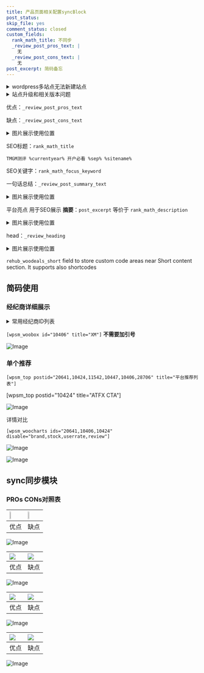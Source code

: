 ```yaml
---
title: 产品页面相关配置syncBlock
post_status: 
skip_file: yes
comment_status: closed
custom_fields:
  rank_math_title: 不同步
  _review_post_pros_text: |
    无
  _review_post_cons_text: |
    无
post_excerpt: 简码备忘
---
```

<details><summary>wordpress多站点无法新建站点</summary>

<li>和报错需要清理cookies一样的原因</li>
<li>wp-config.php里面<code>define( 'SUBDOMAIN_INSTALL', false );//子域名安装</code></li>
<li>新建子站点是用<code>define( 'SUBDOMAIN_INSTALL', true);//子域名安装</code> 完成以后，改成<code>false</code></li>
</details>

<details><summary>站点升级和相关版本问题</summary>

<p>wordpress：5.9.9
woocommerce：7.5.1
出现问题的地方：主题选项里面>><strong>Product layout >>compact style</strong></p>
<p>如何出现没有用过的字段 导致无法保存。先导出配置 然后进行修改，后面再次恢复即可。</p>
<p>出现部分字段无法显示时，需要返回默认布局后，对产品进行保存就好了。</p>
<p></p>
</details>

优点：`_review_post_pros_text`

缺点：`_review_post_cons_text`

<details><summary>图片展示使用位置</summary>

<img src="https://prod-files-secure.s3.us-west-2.amazonaws.com/39ed1227-6d7d-4570-be36-9ccd4a2c4241/f51d3d83-55d4-4bdf-9604-f37ec77ab556/Untitled.png?X-Amz-Algorithm=AWS4-HMAC-SHA256&X-Amz-Content-Sha256=UNSIGNED-PAYLOAD&X-Amz-Credential=ASIAZI2LB466WYIZ5D37%2F20250807%2Fus-west-2%2Fs3%2Faws4_request&X-Amz-Date=20250807T045518Z&X-Amz-Expires=3600&X-Amz-Security-Token=IQoJb3JpZ2luX2VjEE0aCXVzLXdlc3QtMiJHMEUCIQCUjGzG4%2BKr%2BPaseDihjN7QBMBi95ibqPuNvszWeyguNgIgaAyhXaKbGOandAD%2F1hquI2L9Q7Wjz%2B9v%2Bn1v%2BvJYNQ4qiAQIhf%2F%2F%2F%2F%2F%2F%2F%2F%2F%2FARAAGgw2Mzc0MjMxODM4MDUiDEKsX8S6PjiWEGIrUircA2TFXLFrGEv57fpn0QadnvgXkxtkUWsSPhkTNMSqBpFwZIghsk1Z0BiYKQMKQeJcOwW1pYsmt3PD3KJmTa5oo3ra74cRSddhpPtxgxvP%2FUy902uhb13kzFmpnSyx%2BTL1ASwaPe3GmugSyn0dzJr7xZiD%2B9eXsZALPH8t1R4nc9qsgbmY70CAIAsLqUmbEDYFXoGXJ%2Bv4oNwzPNenozPJljyCi0P3tlKNX9Pg2ud6UMVCVdgdQzEDmzqpq8qTphNNNfCyPKlsYjZtjK38EeOnWOnpHUPLR6ZKRLLTadOG8jGwOJtVGklOmyFK1mAjAONS4aN3tiuu9b48cxwPRL8LeH2NffW5wJCbcY3f%2FIt6h3hrG8OHM8IkgZt3Vu%2F%2FXph3gJedKk7MGeyk7%2BVfy%2F4ITDa3dos3qFEGx%2FYAfjPHcOkdHqVJpF%2F1s4nBxj4PlLPnWJKwwSalF7%2FUhQ2Uj8GaHNhBfh0FuB%2BQx836C%2Fuxp2SPEjIaT3m4Nna%2BNDNXslfkAXbO7PRV3DXzR5649O2fL9lmkRCiOjej0XVNNKLb0jkhZcovNwktcfzQ%2FhydmftW2gwlD4Q7DoD%2Filznjr5MM76aAeb5LPhCh0sBgnScSaDn0WPYmAUaAqOljUxSMPLR0MQGOqUB3dbDenyZ8BEh3a9%2BzuWW0wvKoAEtOVu1eIyf2YFlvjdWtvhuUQFm2aNvRd9wNQqoYsIMo3ErXXUorf4bsNnI0w%2FGBb%2FaUFoaOjL3qjFm45DOnTpKNmDmKUA7kks3o%2Fc2wWNSAHntTOfj1WdXIZJAgAYrdks9Oc269iHTkxjj09kanfCyKgmzRefVa7UdvWao2ghu34jSBGq0C8aWK7s4apCtKvov&X-Amz-Signature=9d75fb46d1134c275d42238d908f5a59635fb7ff042f2e15f0dbc746da50973a&X-Amz-SignedHeaders=host&x-amz-checksum-mode=ENABLED&x-id=GetObject" alt="Image">
</details>

SEO标题：`rank_math_title`

`TMGM测评 %currentyear% 开户必看 %sep% %sitename%`

SEO关键字：`rank_math_focus_keyword`

一句话总结：`_review_post_summary_text`

<details><summary>图片展示使用位置</summary>

<img src="https://prod-files-secure.s3.us-west-2.amazonaws.com/39ed1227-6d7d-4570-be36-9ccd4a2c4241/4b96a922-296c-4f4e-8630-d1c870cbce01/Untitled.png?X-Amz-Algorithm=AWS4-HMAC-SHA256&X-Amz-Content-Sha256=UNSIGNED-PAYLOAD&X-Amz-Credential=ASIAZI2LB4665LI5F5XT%2F20250807%2Fus-west-2%2Fs3%2Faws4_request&X-Amz-Date=20250807T045518Z&X-Amz-Expires=3600&X-Amz-Security-Token=IQoJb3JpZ2luX2VjEEwaCXVzLXdlc3QtMiJHMEUCIHYp1HZ1j%2FVpHxq7mrOx%2FM61DK0%2FxFC2S%2Brfc1Pmse3eAiEA%2F9TartWwMZ5mvdy90Vy5ASPS7pzbJ0H7uKIpRMAj%2Bf0qiAQIhf%2F%2F%2F%2F%2F%2F%2F%2F%2F%2FARAAGgw2Mzc0MjMxODM4MDUiDL8Q2b07604RfaJ5aSrcA%2BONRkI%2FgOAdZUxVyYk7W40ELt2eeOJaMGGGwyw%2BVAF%2B91FNMmSSrsVg8XZnPpu9DVj%2FFbnI%2BQzukseR2e4iqFmm%2BiWQ4HwUoYmfqHCg4ijMdlzwamMBinwKzNGaB14K3EpotZG0ctmvcklMLWESR2PB4q0gZIbWX6uZPz6wtlElejqPA%2FIMyUoISR9jq4h%2BjI6bTW2lI3ifm0Ly%2Fsxcrf%2F53Vbyv5RyaU2nJHQbrAkBruwre5ZyEArrSQNWVxrrpSEj2ss1Sb34GVDQE3VyAgDWAjS5ypwZQpKhBkJi7E2rOCylprKPjO5g4b5eA5dFFPHv%2FJE6WY7sdTxUC1QV3a9IC90UCsmsGA%2BN7WqF0RHAk24TE3YOZ5FA8JUkf1vsQcL4%2BT28uwjVm3T8flUnvexn9MKGfP1kmLVRmwPjOOFz99GAGXvpA14%2By9QKIRxZmUiIGy3WYzL9HkHc7aiZgsNTWfRq8P0SWh0SWHCsTWLemMT4aWqpwNDbaHXB9dc5y0dT%2F2zR%2Fc2otEgKaLYvwq%2BTIO7yH758Idkmfw3QYn%2BZCIBm57kZ84ZEumd2ZcqO0ufekGHf%2BTxyCgMm7EdIz9UyRUcd3OPy6oQM49wuivgV1WFe3J29p3pBNSeXMNbR0MQGOqUByzJ6pZIzL4Ei4h9E8QQb76Cw%2F6JN0X226ebXlHtxzdETLuyLuU4xczrphWD%2FycXUUZM5frdPoxT4y2TBkiXMzkRdb5xV0zGPNSnsPzdkggdWv7YR%2BZQXkmbriP4g7U9Q%2Bv8l%2B%2B%2F6BwtPL60SgEzZh4t6z%2FjNFgEG5rezy2pwBbYWqqd%2B2aX5vdcuI1zHgSNe4VHoENGrtfSCvusLHjYerBLmLeE0&X-Amz-Signature=23e85d21ffcac8dd1fc4be4e7bcf426451cb286cce90d1b92232914f675de023&X-Amz-SignedHeaders=host&x-amz-checksum-mode=ENABLED&x-id=GetObject" alt="Image">
</details>

平台亮点 用于SEO展示 **摘要**：`post_excerpt`  等价于 `rank_math_description`

<details><summary>图片展示使用位置</summary>

<img src="https://prod-files-secure.s3.us-west-2.amazonaws.com/39ed1227-6d7d-4570-be36-9ccd4a2c4241/1ee11f63-b60a-4dfe-a7a7-d58ff23b5d88/Untitled.png?X-Amz-Algorithm=AWS4-HMAC-SHA256&X-Amz-Content-Sha256=UNSIGNED-PAYLOAD&X-Amz-Credential=ASIAZI2LB466TAYL5SJR%2F20250807%2Fus-west-2%2Fs3%2Faws4_request&X-Amz-Date=20250807T045519Z&X-Amz-Expires=3600&X-Amz-Security-Token=IQoJb3JpZ2luX2VjEE0aCXVzLXdlc3QtMiJGMEQCH2irl15SKgwNT3KArHilqXYgL52NiHdJP5SZMMOXvSQCIQDdnlCXHYkkoBRg%2Bfjr2uVsHxVgODXhgTdi9cnYMCLdziqIBAiF%2F%2F%2F%2F%2F%2F%2F%2F%2F%2F8BEAAaDDYzNzQyMzE4MzgwNSIMOEtnXLIp44%2BBD%2FMdKtwDCj4qdmVA4NFrGG6i%2BJPec7YhJoB6Qc0ky2jG3pf6U9AULg%2BTMXZ6SbOV4GGdwV3gzIYyCF0TAMEMb8hGzuChZMwSC8fhi4KUBfUq3kMznPyLki8Rjtm8vF96%2BXBkZ9b%2BmS7J9egF2AX3733XZGzVgOIZnRFgO6TjkK5vzMmdlHpFVKQ91U3iCJcb6wboKzoRAJAaDo%2F%2BYMMTv0wdJyHkNxFJtSNNzewb2bL5PWSoLzmwDK6qt4ohu1UHyDiQXDMRpaEfp9h9vDbMDjgd9yydrQJZy2nnUJ1KoeEybg6dP3%2B%2BIIIkjyS7hhXTerI4CtFddVVicflJLVUVcR7uJomR8PTOUnewsq%2FOXACUIXSMk4xseHJopSABBo8Ag%2Fl%2BsanLRPgRYtPsuvXRImGH1dusRTwoxTjo1Hjq13yKukMdHEhZn6N%2Fc7wKrcbviQ4JgPBCxU4T%2Fnf4v4%2F9sMF5b45PDbTkkzA%2Fi3BLKqmEeujhZ9gg1330Qt%2BnnZxLCiwVs0tk5FSn4bNu2g43gcuDFJD6Fklv6iP4eVR0gnAFCwAsw4HE2EUkBgHAbeeu%2BF3TxxzDFDfalEYVNYbKVXDZSud0VRBjcZPunN4gVWkxphnYlkMph3ls%2BS0UteJ7jFUwitLQxAY6pgGrSo7nfvq3qOJow%2FU1AWdus0riKnqj8A3VORrt7kJf9LbTYrl95Q1AqNPotngb9zmJxih%2FEexgLuIZ7%2F2ZP73s6%2F6l2OoL%2FB9xrAnKeLv2OW0Vi9YcaRYrPqH8Al%2FgCT5FrB10epTnPF6w9KBXJt9qKgN4rqvPdoBQtHwci5y36D56pZzT5mZumuqDGwgtgunOWCaXrmjl43%2FjBOpo7DoE0jx81Egs&X-Amz-Signature=d97107e56ab02ca24be9f6085ef8f98f762ab4c3a76a04626c2badf89f2393c4&X-Amz-SignedHeaders=host&x-amz-checksum-mode=ENABLED&x-id=GetObject" alt="Image">
<img src="https://prod-files-secure.s3.us-west-2.amazonaws.com/39ed1227-6d7d-4570-be36-9ccd4a2c4241/ad4118b5-78d8-4fbe-801e-3b29b5d99c01/Untitled.png?X-Amz-Algorithm=AWS4-HMAC-SHA256&X-Amz-Content-Sha256=UNSIGNED-PAYLOAD&X-Amz-Credential=ASIAZI2LB466TAYL5SJR%2F20250807%2Fus-west-2%2Fs3%2Faws4_request&X-Amz-Date=20250807T045519Z&X-Amz-Expires=3600&X-Amz-Security-Token=IQoJb3JpZ2luX2VjEE0aCXVzLXdlc3QtMiJGMEQCH2irl15SKgwNT3KArHilqXYgL52NiHdJP5SZMMOXvSQCIQDdnlCXHYkkoBRg%2Bfjr2uVsHxVgODXhgTdi9cnYMCLdziqIBAiF%2F%2F%2F%2F%2F%2F%2F%2F%2F%2F8BEAAaDDYzNzQyMzE4MzgwNSIMOEtnXLIp44%2BBD%2FMdKtwDCj4qdmVA4NFrGG6i%2BJPec7YhJoB6Qc0ky2jG3pf6U9AULg%2BTMXZ6SbOV4GGdwV3gzIYyCF0TAMEMb8hGzuChZMwSC8fhi4KUBfUq3kMznPyLki8Rjtm8vF96%2BXBkZ9b%2BmS7J9egF2AX3733XZGzVgOIZnRFgO6TjkK5vzMmdlHpFVKQ91U3iCJcb6wboKzoRAJAaDo%2F%2BYMMTv0wdJyHkNxFJtSNNzewb2bL5PWSoLzmwDK6qt4ohu1UHyDiQXDMRpaEfp9h9vDbMDjgd9yydrQJZy2nnUJ1KoeEybg6dP3%2B%2BIIIkjyS7hhXTerI4CtFddVVicflJLVUVcR7uJomR8PTOUnewsq%2FOXACUIXSMk4xseHJopSABBo8Ag%2Fl%2BsanLRPgRYtPsuvXRImGH1dusRTwoxTjo1Hjq13yKukMdHEhZn6N%2Fc7wKrcbviQ4JgPBCxU4T%2Fnf4v4%2F9sMF5b45PDbTkkzA%2Fi3BLKqmEeujhZ9gg1330Qt%2BnnZxLCiwVs0tk5FSn4bNu2g43gcuDFJD6Fklv6iP4eVR0gnAFCwAsw4HE2EUkBgHAbeeu%2BF3TxxzDFDfalEYVNYbKVXDZSud0VRBjcZPunN4gVWkxphnYlkMph3ls%2BS0UteJ7jFUwitLQxAY6pgGrSo7nfvq3qOJow%2FU1AWdus0riKnqj8A3VORrt7kJf9LbTYrl95Q1AqNPotngb9zmJxih%2FEexgLuIZ7%2F2ZP73s6%2F6l2OoL%2FB9xrAnKeLv2OW0Vi9YcaRYrPqH8Al%2FgCT5FrB10epTnPF6w9KBXJt9qKgN4rqvPdoBQtHwci5y36D56pZzT5mZumuqDGwgtgunOWCaXrmjl43%2FjBOpo7DoE0jx81Egs&X-Amz-Signature=c491f7fe5a91475e7ef4a5c158349bd68b7ef5fcbc7bdce1ff42ccae22bec790&X-Amz-SignedHeaders=host&x-amz-checksum-mode=ENABLED&x-id=GetObject" alt="Image">
<img src="https://prod-files-secure.s3.us-west-2.amazonaws.com/39ed1227-6d7d-4570-be36-9ccd4a2c4241/a38cf7c9-a79c-4b64-9e94-13589fe0758b/Untitled.png?X-Amz-Algorithm=AWS4-HMAC-SHA256&X-Amz-Content-Sha256=UNSIGNED-PAYLOAD&X-Amz-Credential=ASIAZI2LB466TAYL5SJR%2F20250807%2Fus-west-2%2Fs3%2Faws4_request&X-Amz-Date=20250807T045519Z&X-Amz-Expires=3600&X-Amz-Security-Token=IQoJb3JpZ2luX2VjEE0aCXVzLXdlc3QtMiJGMEQCH2irl15SKgwNT3KArHilqXYgL52NiHdJP5SZMMOXvSQCIQDdnlCXHYkkoBRg%2Bfjr2uVsHxVgODXhgTdi9cnYMCLdziqIBAiF%2F%2F%2F%2F%2F%2F%2F%2F%2F%2F8BEAAaDDYzNzQyMzE4MzgwNSIMOEtnXLIp44%2BBD%2FMdKtwDCj4qdmVA4NFrGG6i%2BJPec7YhJoB6Qc0ky2jG3pf6U9AULg%2BTMXZ6SbOV4GGdwV3gzIYyCF0TAMEMb8hGzuChZMwSC8fhi4KUBfUq3kMznPyLki8Rjtm8vF96%2BXBkZ9b%2BmS7J9egF2AX3733XZGzVgOIZnRFgO6TjkK5vzMmdlHpFVKQ91U3iCJcb6wboKzoRAJAaDo%2F%2BYMMTv0wdJyHkNxFJtSNNzewb2bL5PWSoLzmwDK6qt4ohu1UHyDiQXDMRpaEfp9h9vDbMDjgd9yydrQJZy2nnUJ1KoeEybg6dP3%2B%2BIIIkjyS7hhXTerI4CtFddVVicflJLVUVcR7uJomR8PTOUnewsq%2FOXACUIXSMk4xseHJopSABBo8Ag%2Fl%2BsanLRPgRYtPsuvXRImGH1dusRTwoxTjo1Hjq13yKukMdHEhZn6N%2Fc7wKrcbviQ4JgPBCxU4T%2Fnf4v4%2F9sMF5b45PDbTkkzA%2Fi3BLKqmEeujhZ9gg1330Qt%2BnnZxLCiwVs0tk5FSn4bNu2g43gcuDFJD6Fklv6iP4eVR0gnAFCwAsw4HE2EUkBgHAbeeu%2BF3TxxzDFDfalEYVNYbKVXDZSud0VRBjcZPunN4gVWkxphnYlkMph3ls%2BS0UteJ7jFUwitLQxAY6pgGrSo7nfvq3qOJow%2FU1AWdus0riKnqj8A3VORrt7kJf9LbTYrl95Q1AqNPotngb9zmJxih%2FEexgLuIZ7%2F2ZP73s6%2F6l2OoL%2FB9xrAnKeLv2OW0Vi9YcaRYrPqH8Al%2FgCT5FrB10epTnPF6w9KBXJt9qKgN4rqvPdoBQtHwci5y36D56pZzT5mZumuqDGwgtgunOWCaXrmjl43%2FjBOpo7DoE0jx81Egs&X-Amz-Signature=14e46938f5184176bad9382306aa13f3705a420a0647bb4028b710da2baa6e29&X-Amz-SignedHeaders=host&x-amz-checksum-mode=ENABLED&x-id=GetObject" alt="Image">
<img src="https://prod-files-secure.s3.us-west-2.amazonaws.com/39ed1227-6d7d-4570-be36-9ccd4a2c4241/7da6fc1e-d2ac-42ae-8c75-cb5749aa18f6/Untitled.png?X-Amz-Algorithm=AWS4-HMAC-SHA256&X-Amz-Content-Sha256=UNSIGNED-PAYLOAD&X-Amz-Credential=ASIAZI2LB466TAYL5SJR%2F20250807%2Fus-west-2%2Fs3%2Faws4_request&X-Amz-Date=20250807T045519Z&X-Amz-Expires=3600&X-Amz-Security-Token=IQoJb3JpZ2luX2VjEE0aCXVzLXdlc3QtMiJGMEQCH2irl15SKgwNT3KArHilqXYgL52NiHdJP5SZMMOXvSQCIQDdnlCXHYkkoBRg%2Bfjr2uVsHxVgODXhgTdi9cnYMCLdziqIBAiF%2F%2F%2F%2F%2F%2F%2F%2F%2F%2F8BEAAaDDYzNzQyMzE4MzgwNSIMOEtnXLIp44%2BBD%2FMdKtwDCj4qdmVA4NFrGG6i%2BJPec7YhJoB6Qc0ky2jG3pf6U9AULg%2BTMXZ6SbOV4GGdwV3gzIYyCF0TAMEMb8hGzuChZMwSC8fhi4KUBfUq3kMznPyLki8Rjtm8vF96%2BXBkZ9b%2BmS7J9egF2AX3733XZGzVgOIZnRFgO6TjkK5vzMmdlHpFVKQ91U3iCJcb6wboKzoRAJAaDo%2F%2BYMMTv0wdJyHkNxFJtSNNzewb2bL5PWSoLzmwDK6qt4ohu1UHyDiQXDMRpaEfp9h9vDbMDjgd9yydrQJZy2nnUJ1KoeEybg6dP3%2B%2BIIIkjyS7hhXTerI4CtFddVVicflJLVUVcR7uJomR8PTOUnewsq%2FOXACUIXSMk4xseHJopSABBo8Ag%2Fl%2BsanLRPgRYtPsuvXRImGH1dusRTwoxTjo1Hjq13yKukMdHEhZn6N%2Fc7wKrcbviQ4JgPBCxU4T%2Fnf4v4%2F9sMF5b45PDbTkkzA%2Fi3BLKqmEeujhZ9gg1330Qt%2BnnZxLCiwVs0tk5FSn4bNu2g43gcuDFJD6Fklv6iP4eVR0gnAFCwAsw4HE2EUkBgHAbeeu%2BF3TxxzDFDfalEYVNYbKVXDZSud0VRBjcZPunN4gVWkxphnYlkMph3ls%2BS0UteJ7jFUwitLQxAY6pgGrSo7nfvq3qOJow%2FU1AWdus0riKnqj8A3VORrt7kJf9LbTYrl95Q1AqNPotngb9zmJxih%2FEexgLuIZ7%2F2ZP73s6%2F6l2OoL%2FB9xrAnKeLv2OW0Vi9YcaRYrPqH8Al%2FgCT5FrB10epTnPF6w9KBXJt9qKgN4rqvPdoBQtHwci5y36D56pZzT5mZumuqDGwgtgunOWCaXrmjl43%2FjBOpo7DoE0jx81Egs&X-Amz-Signature=9ac2126b148d4ef095d8c3b0b91bcc9d7c72a1ff968ad1918e31dab7dcc0830d&X-Amz-SignedHeaders=host&x-amz-checksum-mode=ENABLED&x-id=GetObject" alt="Image">
<img src="https://prod-files-secure.s3.us-west-2.amazonaws.com/39ed1227-6d7d-4570-be36-9ccd4a2c4241/7e97f40a-eaee-47f5-b2f9-475f96808fa7/Untitled.png?X-Amz-Algorithm=AWS4-HMAC-SHA256&X-Amz-Content-Sha256=UNSIGNED-PAYLOAD&X-Amz-Credential=ASIAZI2LB466TAYL5SJR%2F20250807%2Fus-west-2%2Fs3%2Faws4_request&X-Amz-Date=20250807T045519Z&X-Amz-Expires=3600&X-Amz-Security-Token=IQoJb3JpZ2luX2VjEE0aCXVzLXdlc3QtMiJGMEQCH2irl15SKgwNT3KArHilqXYgL52NiHdJP5SZMMOXvSQCIQDdnlCXHYkkoBRg%2Bfjr2uVsHxVgODXhgTdi9cnYMCLdziqIBAiF%2F%2F%2F%2F%2F%2F%2F%2F%2F%2F8BEAAaDDYzNzQyMzE4MzgwNSIMOEtnXLIp44%2BBD%2FMdKtwDCj4qdmVA4NFrGG6i%2BJPec7YhJoB6Qc0ky2jG3pf6U9AULg%2BTMXZ6SbOV4GGdwV3gzIYyCF0TAMEMb8hGzuChZMwSC8fhi4KUBfUq3kMznPyLki8Rjtm8vF96%2BXBkZ9b%2BmS7J9egF2AX3733XZGzVgOIZnRFgO6TjkK5vzMmdlHpFVKQ91U3iCJcb6wboKzoRAJAaDo%2F%2BYMMTv0wdJyHkNxFJtSNNzewb2bL5PWSoLzmwDK6qt4ohu1UHyDiQXDMRpaEfp9h9vDbMDjgd9yydrQJZy2nnUJ1KoeEybg6dP3%2B%2BIIIkjyS7hhXTerI4CtFddVVicflJLVUVcR7uJomR8PTOUnewsq%2FOXACUIXSMk4xseHJopSABBo8Ag%2Fl%2BsanLRPgRYtPsuvXRImGH1dusRTwoxTjo1Hjq13yKukMdHEhZn6N%2Fc7wKrcbviQ4JgPBCxU4T%2Fnf4v4%2F9sMF5b45PDbTkkzA%2Fi3BLKqmEeujhZ9gg1330Qt%2BnnZxLCiwVs0tk5FSn4bNu2g43gcuDFJD6Fklv6iP4eVR0gnAFCwAsw4HE2EUkBgHAbeeu%2BF3TxxzDFDfalEYVNYbKVXDZSud0VRBjcZPunN4gVWkxphnYlkMph3ls%2BS0UteJ7jFUwitLQxAY6pgGrSo7nfvq3qOJow%2FU1AWdus0riKnqj8A3VORrt7kJf9LbTYrl95Q1AqNPotngb9zmJxih%2FEexgLuIZ7%2F2ZP73s6%2F6l2OoL%2FB9xrAnKeLv2OW0Vi9YcaRYrPqH8Al%2FgCT5FrB10epTnPF6w9KBXJt9qKgN4rqvPdoBQtHwci5y36D56pZzT5mZumuqDGwgtgunOWCaXrmjl43%2FjBOpo7DoE0jx81Egs&X-Amz-Signature=dcbc3fda6d48033fdedf4f9f42f6ae3c4b7029287042579fed7b7f0b5c041868&X-Amz-SignedHeaders=host&x-amz-checksum-mode=ENABLED&x-id=GetObject" alt="Image">
</details>

head：`_review_heading`

<details><summary>图片展示使用位置</summary>

<img src="https://prod-files-secure.s3.us-west-2.amazonaws.com/39ed1227-6d7d-4570-be36-9ccd4a2c4241/3a4650ad-9887-415c-889a-edd51fa54f27/Untitled.png?X-Amz-Algorithm=AWS4-HMAC-SHA256&X-Amz-Content-Sha256=UNSIGNED-PAYLOAD&X-Amz-Credential=ASIAZI2LB4664PSI3SIB%2F20250807%2Fus-west-2%2Fs3%2Faws4_request&X-Amz-Date=20250807T045519Z&X-Amz-Expires=3600&X-Amz-Security-Token=IQoJb3JpZ2luX2VjEEwaCXVzLXdlc3QtMiJGMEQCIDXex5kXCABBfHsKI0JyKyYcGR1kEeyfY3gALg40sWKgAiAozQ465ITtuA9c9FGIP5jM%2B2Rca%2FaOaQnSZGUAe6w85SqIBAiF%2F%2F%2F%2F%2F%2F%2F%2F%2F%2F8BEAAaDDYzNzQyMzE4MzgwNSIMGYaqutnQPz7f%2FcFlKtwD1XtTR429SddURVUZAjKg9FsnNo0BBq1zfIlcTPjkzT4aLJH%2FlzXMErCSkR9vO0vKVpxYM5x3AoUcuLVO66vTbRNs8kOje6zhQ83nVLYxfA39IcI7G5%2B8BA6sFw6iyYhmLsnFDp25vl6IdKqBNfeqmrOpT2AsAu4EpexInUmymDPtFmXkuwKyIRsnP60lrN6MXNrpTUHukTPiKIxg%2BGcmF8ko9IOnCmMFyUiZZbgozwrBWL8HlsxNVMwr6q9xhsZKNzF%2FvKGjyH2sOajCkeeygTYt%2FE1P6PRlG1%2BVjLkLByRajW%2BubCe4VLF3JvimmcnKWVS5fxRoiILqEnJC%2BVlnXMrPmjWmm%2FZWC8zENLLl1ihmsXBOI5aKgRF5fSNEMKNKE7JnHHhkamfPIMv1BnAzV%2B%2F6JnSU1sGrewgYKr8R6kd3j8gP5NWnJjYfBhjyvBr2eOrXl0fd0f%2FQL8o46husmkFy%2FWP4WDNxNfHZ%2FIiu%2BfsmMdPqUkZJ2BzsBtxVB7h7qZI84jMiqEWePL6Gu0MOL2ouF215bPeilCExtgPcc5HkzqCM1qcxVWotjfDUhPQgANLdNhSW%2F3OPB2CfjXyP%2BaPU%2FOPvE1qXbNdkXeBZ8P5DEAYUSUdDt9ZqVkow39HQxAY6pgHGRRJ9AVSO7enfvdTKa9qiSh3Oa94MLQUOhxbtBEnnCKUZTbvZJ%2BU1%2FTNJN2CHlTWMeaMdaDFlXwNzbdzsfNItubdqVzFys7uErjGXyVC27FSDdI6ybinhEYUHzwNIA%2Ba4kzt3F7VCRzTzmB76hUoVSOnLWk8k8lP%2BQmTfi%2FVXs%2F4rsX%2F1F10%2BuuUzrvTfGNTIuOU%2Bg9UixFypUiVNMVJUi1mRUerC&X-Amz-Signature=524930b5fb0acbe13237a87b641f306154161815dd0c5396e6c36c4932528a95&X-Amz-SignedHeaders=host&x-amz-checksum-mode=ENABLED&x-id=GetObject" alt="Image">
</details>

`rehub_woodeals_short`	field to store custom code areas near Short content section. It supports also shortcodes



## 简码使用

### 经纪商详细展示

<details><summary>常用经纪商ID列表</summary>

<pre><code class="php">嘉盛 ===> 20641  [wpsm_woobox id="20641" title="嘉盛"]
易信easymarkets ===> 11542  [wpsm_woobox id="11542" title="易信easymarkets"]
ATFX外汇 ===> 10424  [wpsm_woobox id="10424" title="ATFX"]
XM ===> 10406  [wpsm_woobox id="10406" title="XM"]
TMGM ===> 29622  [wpsm_woobox id="29622" title="TMGM"]
HYCM ===> 10447  [wpsm_woobox id="10447" title="HYCM"]
fpmarkets澳福外汇 ===> 20639  [wpsm_woobox id="20639" title="fpmarkets澳福外汇"]</code></pre>
</details>

`[wpsm_woobox id="10406" title="XM"]` **不需要加引号**

![Image](https://prod-files-secure.s3.us-west-2.amazonaws.com/39ed1227-6d7d-4570-be36-9ccd4a2c4241/4f898f9d-0fa7-4e43-acd3-ac6bc7be575a/Untitled.png?X-Amz-Algorithm=AWS4-HMAC-SHA256&X-Amz-Content-Sha256=UNSIGNED-PAYLOAD&X-Amz-Credential=ASIAZI2LB4663D4WKTYX%2F20250807%2Fus-west-2%2Fs3%2Faws4_request&X-Amz-Date=20250807T045517Z&X-Amz-Expires=3600&X-Amz-Security-Token=IQoJb3JpZ2luX2VjEEwaCXVzLXdlc3QtMiJIMEYCIQDYW8HWu4il5BoG1cKgYfb5Zrk%2FqC9k9pW%2BBoqLukVgRQIhAIaYXz4ToRyzUaavniqKVkBUYONbjmnApAuruGYzGwmMKogECIX%2F%2F%2F%2F%2F%2F%2F%2F%2F%2FwEQABoMNjM3NDIzMTgzODA1IgygSKEEnj0hUYw1Sdoq3ANx5Dnj9ilmIp4fTcR8qAMu2hMfxMgeHg8rRujOO8RnUvR9Y%2B8MPL1tAQR9ZjSWi%2Fv7hLlZcI%2FhAE%2F5xa%2FZb8KLP0%2B%2FgDVbcGVk7DmiHtKYDxrURbLFLKX6nR1WdfCMCp7TNjG3%2BtgT59WNxk8lGQDcHeeRNnFDbqYGinNSTAyzQYLjFVKkuoAHO1NEGhmxIjffE%2FX%2BSJFHkVlRwdrrLucNKWfOD6d0c73APaLHjGO%2FPfi9ccesXs1rx78MD1eMBMC6sozvI21fav8Lwu7lXNQz6raAamr1TIZzO9uW8iV6UtnAHpO7DGqBziJ1YiH4u4wZpf3HrsYVQmUdJXPTNj3FhXZ5y%2BckKfLSwSUYL1ba6%2FVQ%2FZNz2Kc97b%2FZrXUbyZAKBZu0wmxeJG5QJci9S7iFct7cWDkVQSVwNV0Y8DG8s4MmHrAc812mxFDVyw1CGzTNQevOK8bI6LlOY3OXxoDfK9ugriFf%2BLLQmzzGua7dlePFfbmdj7emv1TE4iGs2z2x%2FNhS8cSkGXsJR1SHP96XFjSKHZCoNkh320ipkaAktaM3HnTc%2FB6z2Z3f2a8aZqxT7OCszqNkA2YE3Z%2FJXKCfN0J2lMrECpQyIE2UYINyCasERZ4sJCDe%2FTQY5zDl0dDEBjqkAf1%2FkzYTb4xDYHijbt6pCioXJF3Hk1HjPXZTTG6rX9qb2iBLe5KQlbMfx8eP9yAnezQRNPu5ArW3BclNvYEOLVDi01GHG3yncEHcFSYgYzeJlluZLxPk%2FXrjbXc7L9%2FLGo%2FKJxST4Y6ptiYQXADwkcpCvssniDbmIFczncvKBRmTXUTuShf0VAnIwSTrcPOdvWrc7LEdDDHCU36HRKGovaaTEjYh&X-Amz-Signature=f019ced2a0e3647b91d3c223950946f6a061a17eb590d7eb1952dcdbe25f9400&X-Amz-SignedHeaders=host&x-amz-checksum-mode=ENABLED&x-id=GetObject)

### 单个推荐
`[wpsm_top postid="20641,10424,11542,10447,10406,28706" title="平台推荐列表"]`

[wpsm_top postid="10424" title="ATFX CTA"]

![Image](https://prod-files-secure.s3.us-west-2.amazonaws.com/39ed1227-6d7d-4570-be36-9ccd4a2c4241/5ac620dc-51a8-48b6-b55d-91f47299193c/Untitled.png?X-Amz-Algorithm=AWS4-HMAC-SHA256&X-Amz-Content-Sha256=UNSIGNED-PAYLOAD&X-Amz-Credential=ASIAZI2LB4663D4WKTYX%2F20250807%2Fus-west-2%2Fs3%2Faws4_request&X-Amz-Date=20250807T045517Z&X-Amz-Expires=3600&X-Amz-Security-Token=IQoJb3JpZ2luX2VjEEwaCXVzLXdlc3QtMiJIMEYCIQDYW8HWu4il5BoG1cKgYfb5Zrk%2FqC9k9pW%2BBoqLukVgRQIhAIaYXz4ToRyzUaavniqKVkBUYONbjmnApAuruGYzGwmMKogECIX%2F%2F%2F%2F%2F%2F%2F%2F%2F%2FwEQABoMNjM3NDIzMTgzODA1IgygSKEEnj0hUYw1Sdoq3ANx5Dnj9ilmIp4fTcR8qAMu2hMfxMgeHg8rRujOO8RnUvR9Y%2B8MPL1tAQR9ZjSWi%2Fv7hLlZcI%2FhAE%2F5xa%2FZb8KLP0%2B%2FgDVbcGVk7DmiHtKYDxrURbLFLKX6nR1WdfCMCp7TNjG3%2BtgT59WNxk8lGQDcHeeRNnFDbqYGinNSTAyzQYLjFVKkuoAHO1NEGhmxIjffE%2FX%2BSJFHkVlRwdrrLucNKWfOD6d0c73APaLHjGO%2FPfi9ccesXs1rx78MD1eMBMC6sozvI21fav8Lwu7lXNQz6raAamr1TIZzO9uW8iV6UtnAHpO7DGqBziJ1YiH4u4wZpf3HrsYVQmUdJXPTNj3FhXZ5y%2BckKfLSwSUYL1ba6%2FVQ%2FZNz2Kc97b%2FZrXUbyZAKBZu0wmxeJG5QJci9S7iFct7cWDkVQSVwNV0Y8DG8s4MmHrAc812mxFDVyw1CGzTNQevOK8bI6LlOY3OXxoDfK9ugriFf%2BLLQmzzGua7dlePFfbmdj7emv1TE4iGs2z2x%2FNhS8cSkGXsJR1SHP96XFjSKHZCoNkh320ipkaAktaM3HnTc%2FB6z2Z3f2a8aZqxT7OCszqNkA2YE3Z%2FJXKCfN0J2lMrECpQyIE2UYINyCasERZ4sJCDe%2FTQY5zDl0dDEBjqkAf1%2FkzYTb4xDYHijbt6pCioXJF3Hk1HjPXZTTG6rX9qb2iBLe5KQlbMfx8eP9yAnezQRNPu5ArW3BclNvYEOLVDi01GHG3yncEHcFSYgYzeJlluZLxPk%2FXrjbXc7L9%2FLGo%2FKJxST4Y6ptiYQXADwkcpCvssniDbmIFczncvKBRmTXUTuShf0VAnIwSTrcPOdvWrc7LEdDDHCU36HRKGovaaTEjYh&X-Amz-Signature=69060d509040f1a4479c60490906696208db455a8662d28b77959fc3eec63f11&X-Amz-SignedHeaders=host&x-amz-checksum-mode=ENABLED&x-id=GetObject)

详情对比

`[wpsm_woocharts ids="20641,10406,10424" disable="brand,stock,userrate,review"]`

![Image](https://prod-files-secure.s3.us-west-2.amazonaws.com/39ed1227-6d7d-4570-be36-9ccd4a2c4241/bf3ba45f-b9f3-4295-8aef-b4a495fd25f4/Untitled.png?X-Amz-Algorithm=AWS4-HMAC-SHA256&X-Amz-Content-Sha256=UNSIGNED-PAYLOAD&X-Amz-Credential=ASIAZI2LB4663D4WKTYX%2F20250807%2Fus-west-2%2Fs3%2Faws4_request&X-Amz-Date=20250807T045517Z&X-Amz-Expires=3600&X-Amz-Security-Token=IQoJb3JpZ2luX2VjEEwaCXVzLXdlc3QtMiJIMEYCIQDYW8HWu4il5BoG1cKgYfb5Zrk%2FqC9k9pW%2BBoqLukVgRQIhAIaYXz4ToRyzUaavniqKVkBUYONbjmnApAuruGYzGwmMKogECIX%2F%2F%2F%2F%2F%2F%2F%2F%2F%2FwEQABoMNjM3NDIzMTgzODA1IgygSKEEnj0hUYw1Sdoq3ANx5Dnj9ilmIp4fTcR8qAMu2hMfxMgeHg8rRujOO8RnUvR9Y%2B8MPL1tAQR9ZjSWi%2Fv7hLlZcI%2FhAE%2F5xa%2FZb8KLP0%2B%2FgDVbcGVk7DmiHtKYDxrURbLFLKX6nR1WdfCMCp7TNjG3%2BtgT59WNxk8lGQDcHeeRNnFDbqYGinNSTAyzQYLjFVKkuoAHO1NEGhmxIjffE%2FX%2BSJFHkVlRwdrrLucNKWfOD6d0c73APaLHjGO%2FPfi9ccesXs1rx78MD1eMBMC6sozvI21fav8Lwu7lXNQz6raAamr1TIZzO9uW8iV6UtnAHpO7DGqBziJ1YiH4u4wZpf3HrsYVQmUdJXPTNj3FhXZ5y%2BckKfLSwSUYL1ba6%2FVQ%2FZNz2Kc97b%2FZrXUbyZAKBZu0wmxeJG5QJci9S7iFct7cWDkVQSVwNV0Y8DG8s4MmHrAc812mxFDVyw1CGzTNQevOK8bI6LlOY3OXxoDfK9ugriFf%2BLLQmzzGua7dlePFfbmdj7emv1TE4iGs2z2x%2FNhS8cSkGXsJR1SHP96XFjSKHZCoNkh320ipkaAktaM3HnTc%2FB6z2Z3f2a8aZqxT7OCszqNkA2YE3Z%2FJXKCfN0J2lMrECpQyIE2UYINyCasERZ4sJCDe%2FTQY5zDl0dDEBjqkAf1%2FkzYTb4xDYHijbt6pCioXJF3Hk1HjPXZTTG6rX9qb2iBLe5KQlbMfx8eP9yAnezQRNPu5ArW3BclNvYEOLVDi01GHG3yncEHcFSYgYzeJlluZLxPk%2FXrjbXc7L9%2FLGo%2FKJxST4Y6ptiYQXADwkcpCvssniDbmIFczncvKBRmTXUTuShf0VAnIwSTrcPOdvWrc7LEdDDHCU36HRKGovaaTEjYh&X-Amz-Signature=7d77ca3ed12ef8aa763425f6f8b5917241bb65f08237f2d375e0188ba9347bc6&X-Amz-SignedHeaders=host&x-amz-checksum-mode=ENABLED&x-id=GetObject)

![Image](https://prod-files-secure.s3.us-west-2.amazonaws.com/39ed1227-6d7d-4570-be36-9ccd4a2c4241/30bc56ef-f383-4b48-9768-2ebc9e436ec0/Untitled.png?X-Amz-Algorithm=AWS4-HMAC-SHA256&X-Amz-Content-Sha256=UNSIGNED-PAYLOAD&X-Amz-Credential=ASIAZI2LB4663D4WKTYX%2F20250807%2Fus-west-2%2Fs3%2Faws4_request&X-Amz-Date=20250807T045517Z&X-Amz-Expires=3600&X-Amz-Security-Token=IQoJb3JpZ2luX2VjEEwaCXVzLXdlc3QtMiJIMEYCIQDYW8HWu4il5BoG1cKgYfb5Zrk%2FqC9k9pW%2BBoqLukVgRQIhAIaYXz4ToRyzUaavniqKVkBUYONbjmnApAuruGYzGwmMKogECIX%2F%2F%2F%2F%2F%2F%2F%2F%2F%2FwEQABoMNjM3NDIzMTgzODA1IgygSKEEnj0hUYw1Sdoq3ANx5Dnj9ilmIp4fTcR8qAMu2hMfxMgeHg8rRujOO8RnUvR9Y%2B8MPL1tAQR9ZjSWi%2Fv7hLlZcI%2FhAE%2F5xa%2FZb8KLP0%2B%2FgDVbcGVk7DmiHtKYDxrURbLFLKX6nR1WdfCMCp7TNjG3%2BtgT59WNxk8lGQDcHeeRNnFDbqYGinNSTAyzQYLjFVKkuoAHO1NEGhmxIjffE%2FX%2BSJFHkVlRwdrrLucNKWfOD6d0c73APaLHjGO%2FPfi9ccesXs1rx78MD1eMBMC6sozvI21fav8Lwu7lXNQz6raAamr1TIZzO9uW8iV6UtnAHpO7DGqBziJ1YiH4u4wZpf3HrsYVQmUdJXPTNj3FhXZ5y%2BckKfLSwSUYL1ba6%2FVQ%2FZNz2Kc97b%2FZrXUbyZAKBZu0wmxeJG5QJci9S7iFct7cWDkVQSVwNV0Y8DG8s4MmHrAc812mxFDVyw1CGzTNQevOK8bI6LlOY3OXxoDfK9ugriFf%2BLLQmzzGua7dlePFfbmdj7emv1TE4iGs2z2x%2FNhS8cSkGXsJR1SHP96XFjSKHZCoNkh320ipkaAktaM3HnTc%2FB6z2Z3f2a8aZqxT7OCszqNkA2YE3Z%2FJXKCfN0J2lMrECpQyIE2UYINyCasERZ4sJCDe%2FTQY5zDl0dDEBjqkAf1%2FkzYTb4xDYHijbt6pCioXJF3Hk1HjPXZTTG6rX9qb2iBLe5KQlbMfx8eP9yAnezQRNPu5ArW3BclNvYEOLVDi01GHG3yncEHcFSYgYzeJlluZLxPk%2FXrjbXc7L9%2FLGo%2FKJxST4Y6ptiYQXADwkcpCvssniDbmIFczncvKBRmTXUTuShf0VAnIwSTrcPOdvWrc7LEdDDHCU36HRKGovaaTEjYh&X-Amz-Signature=6a818c33bea5fa2c3ac0b463659da2b5c6a29349bae53a19f81b3b37a6c1bf2f&X-Amz-SignedHeaders=host&x-amz-checksum-mode=ENABLED&x-id=GetObject)

## sync同步模块

### PROs CONs对照表

| <img src="https://cdn.ifttt.fun/gh/jarlin8/OSS@main/icons/customize/pros.svg" height="auto" width="37.3%"> | <img src="https://cdn.ifttt.fun/gh/jarlin8/OSS@main/icons/customize/cons.svg" height="auto" width="28.8%"> |
| :--- | :--- |
| 优点 | 缺点 |

![Image](https://prod-files-secure.s3.us-west-2.amazonaws.com/39ed1227-6d7d-4570-be36-9ccd4a2c4241/8742b755-dfb5-4004-9a5f-d6e561664bd8/Untitled.png?X-Amz-Algorithm=AWS4-HMAC-SHA256&X-Amz-Content-Sha256=UNSIGNED-PAYLOAD&X-Amz-Credential=ASIAZI2LB4663D4WKTYX%2F20250807%2Fus-west-2%2Fs3%2Faws4_request&X-Amz-Date=20250807T045517Z&X-Amz-Expires=3600&X-Amz-Security-Token=IQoJb3JpZ2luX2VjEEwaCXVzLXdlc3QtMiJIMEYCIQDYW8HWu4il5BoG1cKgYfb5Zrk%2FqC9k9pW%2BBoqLukVgRQIhAIaYXz4ToRyzUaavniqKVkBUYONbjmnApAuruGYzGwmMKogECIX%2F%2F%2F%2F%2F%2F%2F%2F%2F%2FwEQABoMNjM3NDIzMTgzODA1IgygSKEEnj0hUYw1Sdoq3ANx5Dnj9ilmIp4fTcR8qAMu2hMfxMgeHg8rRujOO8RnUvR9Y%2B8MPL1tAQR9ZjSWi%2Fv7hLlZcI%2FhAE%2F5xa%2FZb8KLP0%2B%2FgDVbcGVk7DmiHtKYDxrURbLFLKX6nR1WdfCMCp7TNjG3%2BtgT59WNxk8lGQDcHeeRNnFDbqYGinNSTAyzQYLjFVKkuoAHO1NEGhmxIjffE%2FX%2BSJFHkVlRwdrrLucNKWfOD6d0c73APaLHjGO%2FPfi9ccesXs1rx78MD1eMBMC6sozvI21fav8Lwu7lXNQz6raAamr1TIZzO9uW8iV6UtnAHpO7DGqBziJ1YiH4u4wZpf3HrsYVQmUdJXPTNj3FhXZ5y%2BckKfLSwSUYL1ba6%2FVQ%2FZNz2Kc97b%2FZrXUbyZAKBZu0wmxeJG5QJci9S7iFct7cWDkVQSVwNV0Y8DG8s4MmHrAc812mxFDVyw1CGzTNQevOK8bI6LlOY3OXxoDfK9ugriFf%2BLLQmzzGua7dlePFfbmdj7emv1TE4iGs2z2x%2FNhS8cSkGXsJR1SHP96XFjSKHZCoNkh320ipkaAktaM3HnTc%2FB6z2Z3f2a8aZqxT7OCszqNkA2YE3Z%2FJXKCfN0J2lMrECpQyIE2UYINyCasERZ4sJCDe%2FTQY5zDl0dDEBjqkAf1%2FkzYTb4xDYHijbt6pCioXJF3Hk1HjPXZTTG6rX9qb2iBLe5KQlbMfx8eP9yAnezQRNPu5ArW3BclNvYEOLVDi01GHG3yncEHcFSYgYzeJlluZLxPk%2FXrjbXc7L9%2FLGo%2FKJxST4Y6ptiYQXADwkcpCvssniDbmIFczncvKBRmTXUTuShf0VAnIwSTrcPOdvWrc7LEdDDHCU36HRKGovaaTEjYh&X-Amz-Signature=01ddcc32400e51e50bcba5cd39ba1ca1dcfee85b6e1b56fe58f0d4b4ce01fb36&X-Amz-SignedHeaders=host&x-amz-checksum-mode=ENABLED&x-id=GetObject)

| <img src="https://cdn.ifttt.fun/gh/jarlin8/OSS@main/icons/customize/pros1.svg" height="auto"> | <img src="https://cdn.ifttt.fun/gh/jarlin8/OSS@main/icons/customize/cons1.svg" height="auto"> |
| :--- | :--- |
| 优点 | 缺点 |

![Image](https://prod-files-secure.s3.us-west-2.amazonaws.com/39ed1227-6d7d-4570-be36-9ccd4a2c4241/806358f8-c9c4-4e17-bb35-c6c76a5397a5/Untitled.png?X-Amz-Algorithm=AWS4-HMAC-SHA256&X-Amz-Content-Sha256=UNSIGNED-PAYLOAD&X-Amz-Credential=ASIAZI2LB4663D4WKTYX%2F20250807%2Fus-west-2%2Fs3%2Faws4_request&X-Amz-Date=20250807T045517Z&X-Amz-Expires=3600&X-Amz-Security-Token=IQoJb3JpZ2luX2VjEEwaCXVzLXdlc3QtMiJIMEYCIQDYW8HWu4il5BoG1cKgYfb5Zrk%2FqC9k9pW%2BBoqLukVgRQIhAIaYXz4ToRyzUaavniqKVkBUYONbjmnApAuruGYzGwmMKogECIX%2F%2F%2F%2F%2F%2F%2F%2F%2F%2FwEQABoMNjM3NDIzMTgzODA1IgygSKEEnj0hUYw1Sdoq3ANx5Dnj9ilmIp4fTcR8qAMu2hMfxMgeHg8rRujOO8RnUvR9Y%2B8MPL1tAQR9ZjSWi%2Fv7hLlZcI%2FhAE%2F5xa%2FZb8KLP0%2B%2FgDVbcGVk7DmiHtKYDxrURbLFLKX6nR1WdfCMCp7TNjG3%2BtgT59WNxk8lGQDcHeeRNnFDbqYGinNSTAyzQYLjFVKkuoAHO1NEGhmxIjffE%2FX%2BSJFHkVlRwdrrLucNKWfOD6d0c73APaLHjGO%2FPfi9ccesXs1rx78MD1eMBMC6sozvI21fav8Lwu7lXNQz6raAamr1TIZzO9uW8iV6UtnAHpO7DGqBziJ1YiH4u4wZpf3HrsYVQmUdJXPTNj3FhXZ5y%2BckKfLSwSUYL1ba6%2FVQ%2FZNz2Kc97b%2FZrXUbyZAKBZu0wmxeJG5QJci9S7iFct7cWDkVQSVwNV0Y8DG8s4MmHrAc812mxFDVyw1CGzTNQevOK8bI6LlOY3OXxoDfK9ugriFf%2BLLQmzzGua7dlePFfbmdj7emv1TE4iGs2z2x%2FNhS8cSkGXsJR1SHP96XFjSKHZCoNkh320ipkaAktaM3HnTc%2FB6z2Z3f2a8aZqxT7OCszqNkA2YE3Z%2FJXKCfN0J2lMrECpQyIE2UYINyCasERZ4sJCDe%2FTQY5zDl0dDEBjqkAf1%2FkzYTb4xDYHijbt6pCioXJF3Hk1HjPXZTTG6rX9qb2iBLe5KQlbMfx8eP9yAnezQRNPu5ArW3BclNvYEOLVDi01GHG3yncEHcFSYgYzeJlluZLxPk%2FXrjbXc7L9%2FLGo%2FKJxST4Y6ptiYQXADwkcpCvssniDbmIFczncvKBRmTXUTuShf0VAnIwSTrcPOdvWrc7LEdDDHCU36HRKGovaaTEjYh&X-Amz-Signature=2f8b6c4e9d0289d89c8ded40ff15b21b0342e3d885ebb92dc045936142f9ea3b&X-Amz-SignedHeaders=host&x-amz-checksum-mode=ENABLED&x-id=GetObject)

| <img src="https://cdn.ifttt.fun/gh/jarlin8/OSS@main/icons/customize/pros2.svg" height="auto"> | <img src="https://cdn.ifttt.fun/gh/jarlin8/OSS@main/icons/customize/cons2.svg" height="auto"> |
| :--- | :--- |
| 优点 | 缺点 |

![Image](https://prod-files-secure.s3.us-west-2.amazonaws.com/39ed1227-6d7d-4570-be36-9ccd4a2c4241/a9245ec9-70dd-4005-b534-0d54315fc5f3/Untitled.png?X-Amz-Algorithm=AWS4-HMAC-SHA256&X-Amz-Content-Sha256=UNSIGNED-PAYLOAD&X-Amz-Credential=ASIAZI2LB4663D4WKTYX%2F20250807%2Fus-west-2%2Fs3%2Faws4_request&X-Amz-Date=20250807T045517Z&X-Amz-Expires=3600&X-Amz-Security-Token=IQoJb3JpZ2luX2VjEEwaCXVzLXdlc3QtMiJIMEYCIQDYW8HWu4il5BoG1cKgYfb5Zrk%2FqC9k9pW%2BBoqLukVgRQIhAIaYXz4ToRyzUaavniqKVkBUYONbjmnApAuruGYzGwmMKogECIX%2F%2F%2F%2F%2F%2F%2F%2F%2F%2FwEQABoMNjM3NDIzMTgzODA1IgygSKEEnj0hUYw1Sdoq3ANx5Dnj9ilmIp4fTcR8qAMu2hMfxMgeHg8rRujOO8RnUvR9Y%2B8MPL1tAQR9ZjSWi%2Fv7hLlZcI%2FhAE%2F5xa%2FZb8KLP0%2B%2FgDVbcGVk7DmiHtKYDxrURbLFLKX6nR1WdfCMCp7TNjG3%2BtgT59WNxk8lGQDcHeeRNnFDbqYGinNSTAyzQYLjFVKkuoAHO1NEGhmxIjffE%2FX%2BSJFHkVlRwdrrLucNKWfOD6d0c73APaLHjGO%2FPfi9ccesXs1rx78MD1eMBMC6sozvI21fav8Lwu7lXNQz6raAamr1TIZzO9uW8iV6UtnAHpO7DGqBziJ1YiH4u4wZpf3HrsYVQmUdJXPTNj3FhXZ5y%2BckKfLSwSUYL1ba6%2FVQ%2FZNz2Kc97b%2FZrXUbyZAKBZu0wmxeJG5QJci9S7iFct7cWDkVQSVwNV0Y8DG8s4MmHrAc812mxFDVyw1CGzTNQevOK8bI6LlOY3OXxoDfK9ugriFf%2BLLQmzzGua7dlePFfbmdj7emv1TE4iGs2z2x%2FNhS8cSkGXsJR1SHP96XFjSKHZCoNkh320ipkaAktaM3HnTc%2FB6z2Z3f2a8aZqxT7OCszqNkA2YE3Z%2FJXKCfN0J2lMrECpQyIE2UYINyCasERZ4sJCDe%2FTQY5zDl0dDEBjqkAf1%2FkzYTb4xDYHijbt6pCioXJF3Hk1HjPXZTTG6rX9qb2iBLe5KQlbMfx8eP9yAnezQRNPu5ArW3BclNvYEOLVDi01GHG3yncEHcFSYgYzeJlluZLxPk%2FXrjbXc7L9%2FLGo%2FKJxST4Y6ptiYQXADwkcpCvssniDbmIFczncvKBRmTXUTuShf0VAnIwSTrcPOdvWrc7LEdDDHCU36HRKGovaaTEjYh&X-Amz-Signature=8952a08f596e1ff93ad5ef02b6d6fd2bd61b3c6de848a5fffa0d113201ecbd89&X-Amz-SignedHeaders=host&x-amz-checksum-mode=ENABLED&x-id=GetObject)

| <img src="https://cdn.ifttt.fun/gh/jarlin8/OSS@main/icons/customize/pros3.svg" height="auto"> | <img src="https://cdn.ifttt.fun/gh/jarlin8/OSS@main/icons/customize/cons3.svg" height="auto"> |
| :--- | :--- |
| 优点 | 缺点 |

![Image](https://prod-files-secure.s3.us-west-2.amazonaws.com/39ed1227-6d7d-4570-be36-9ccd4a2c4241/e1e580a2-2e5c-4780-9ff4-19c318fc2284/Untitled.png?X-Amz-Algorithm=AWS4-HMAC-SHA256&X-Amz-Content-Sha256=UNSIGNED-PAYLOAD&X-Amz-Credential=ASIAZI2LB4663D4WKTYX%2F20250807%2Fus-west-2%2Fs3%2Faws4_request&X-Amz-Date=20250807T045517Z&X-Amz-Expires=3600&X-Amz-Security-Token=IQoJb3JpZ2luX2VjEEwaCXVzLXdlc3QtMiJIMEYCIQDYW8HWu4il5BoG1cKgYfb5Zrk%2FqC9k9pW%2BBoqLukVgRQIhAIaYXz4ToRyzUaavniqKVkBUYONbjmnApAuruGYzGwmMKogECIX%2F%2F%2F%2F%2F%2F%2F%2F%2F%2FwEQABoMNjM3NDIzMTgzODA1IgygSKEEnj0hUYw1Sdoq3ANx5Dnj9ilmIp4fTcR8qAMu2hMfxMgeHg8rRujOO8RnUvR9Y%2B8MPL1tAQR9ZjSWi%2Fv7hLlZcI%2FhAE%2F5xa%2FZb8KLP0%2B%2FgDVbcGVk7DmiHtKYDxrURbLFLKX6nR1WdfCMCp7TNjG3%2BtgT59WNxk8lGQDcHeeRNnFDbqYGinNSTAyzQYLjFVKkuoAHO1NEGhmxIjffE%2FX%2BSJFHkVlRwdrrLucNKWfOD6d0c73APaLHjGO%2FPfi9ccesXs1rx78MD1eMBMC6sozvI21fav8Lwu7lXNQz6raAamr1TIZzO9uW8iV6UtnAHpO7DGqBziJ1YiH4u4wZpf3HrsYVQmUdJXPTNj3FhXZ5y%2BckKfLSwSUYL1ba6%2FVQ%2FZNz2Kc97b%2FZrXUbyZAKBZu0wmxeJG5QJci9S7iFct7cWDkVQSVwNV0Y8DG8s4MmHrAc812mxFDVyw1CGzTNQevOK8bI6LlOY3OXxoDfK9ugriFf%2BLLQmzzGua7dlePFfbmdj7emv1TE4iGs2z2x%2FNhS8cSkGXsJR1SHP96XFjSKHZCoNkh320ipkaAktaM3HnTc%2FB6z2Z3f2a8aZqxT7OCszqNkA2YE3Z%2FJXKCfN0J2lMrECpQyIE2UYINyCasERZ4sJCDe%2FTQY5zDl0dDEBjqkAf1%2FkzYTb4xDYHijbt6pCioXJF3Hk1HjPXZTTG6rX9qb2iBLe5KQlbMfx8eP9yAnezQRNPu5ArW3BclNvYEOLVDi01GHG3yncEHcFSYgYzeJlluZLxPk%2FXrjbXc7L9%2FLGo%2FKJxST4Y6ptiYQXADwkcpCvssniDbmIFczncvKBRmTXUTuShf0VAnIwSTrcPOdvWrc7LEdDDHCU36HRKGovaaTEjYh&X-Amz-Signature=fcf2acd7df7ff0488c8f1f1027a9d5e8806ef8256b140601ef50f0c263929955&X-Amz-SignedHeaders=host&x-amz-checksum-mode=ENABLED&x-id=GetObject)